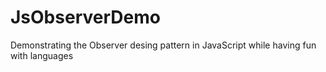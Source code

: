 # JsObserverDemo
 Demonstrating the Observer desing pattern in JavaScript while having fun with languages
